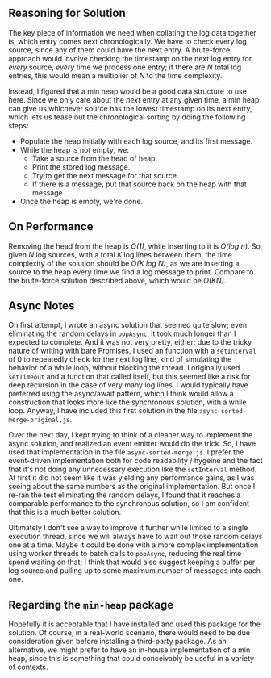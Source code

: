 ## Reasoning for Solution
The key piece of information we need when collating the log data together is, which entry comes next chronologically. We have to check every log source, since any of them could have the next entry. A brute-force approach would involve checking the timestamp on the next log entry for *every* source, *every* time we process one entry; if there are *N* total log entries, this would mean a multiplier of *N* to the time complexity.

Instead, I figured that a min heap would be a good data structure to use here. Since we only care about the *next* entry at any given time, a min heap can give us whichever source has the lowest timestamp on its next entry, which lets us tease out the chronological sorting by doing the following steps:

* Populate the heap initially with each log source, and its first message.
* While the heap is not empty, we:
    * Take a source from the head of heap.
    * Print the stored log message.
    * Try to get the next message for that source.
    * If there is a message, put that source back on the heap with that message. 
* Once the heap is empty, we're done.

## On Performance
Removing the head from the heap is *O(1)*, while inserting to it is *O(log n)*. So, given *N* log sources, with a total *K* log lines between them, the time complexity of the solution should be *O(K log N)*, as we are inserting a source to the heap every time we find a log message to print. Compare to the brute-force solution described above, which would be *O(KN)*.

## Async Notes
On first attempt, I wrote an async solution that seemed quite slow; even eliminating the random delays in `popAsync`, it took much longer than I expected to complete. And it was not very pretty, either: due to the tricky nature of writing with bare Promises, I used an function with a `setInterval` of 0 to repeatedly check for the next log line, kind of simulating the behavior of a while loop, without blocking the thread. I originally used `setTimeout` and a function that called itself, but this seemed like a risk for deep recursion in the case of very many log lines. I would typically have preferred using the async/await pattern, which I think would allow a construction that looks more like the synchronous solution, with a while loop. Anyway, I have included this first solution in the file `async-sorted-merge-original.js`.

Over the next day, I kept trying to think of a cleaner way to implement the async solution, and realized an event emitter would do the trick. So, I have used that implementation in the file `async-sorted-merge.js`. I prefer the event-driven implementation both for code readability / hygeine and the fact that it's not doing any unnecessary execution like the `setInterval` method. At first it did not seem like it was yielding any performance gains, as I was seeing about the same numbers as the original implementation. But once I re-ran the test eliminating the random delays, I found that it reaches a comparable performance to the synchronous solution, so I am confident that this is a much better solution.

Ultimately I don't see a way to improve it further while limited to a single execution thread, since we will always have to wait out those random delays one at a time. Maybe it could be done with a more complex implementation using worker threads to batch calls to `popAsync`, reducing the real time spend waiting on that; I think that would also suggest keeping a buffer per log source and pulling up to some maximum number of messages into each one.

## Regarding the `min-heap` package
Hopefully it is acceptable that I have installed and used this package for the solution. Of course, in a real-world scenario, there would need to be due consideration given before installing a third-party package. As an alternative, we might prefer to have an in-house implementation of a min heap, since this is something that could conceivably be useful in a variety of contexts.